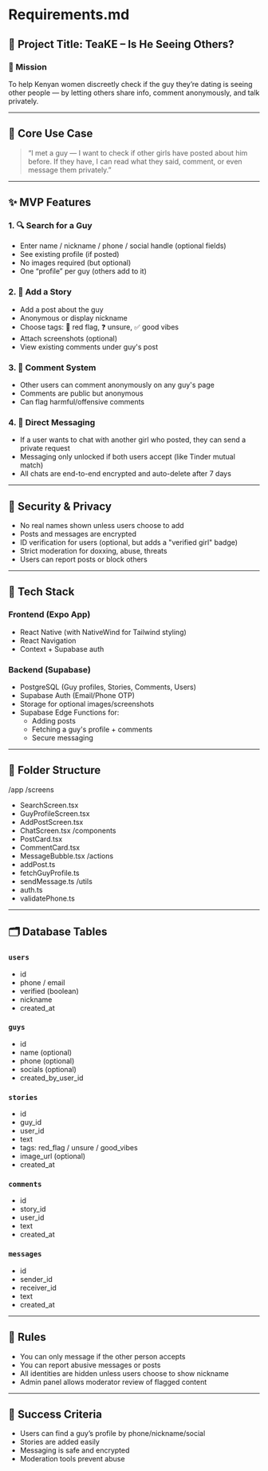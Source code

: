 # Requirements.md

## 📱 Project Title: TeaKE – Is He Seeing Others?

### 🧭 Mission
To help Kenyan women discreetly check if the guy they’re dating is seeing other people — by letting others share info, comment anonymously, and talk privately.

---

## 🔑 Core Use Case

> “I met a guy — I want to check if other girls have posted about him before. If they have, I can read what they said, comment, or even message them privately.”

---

## ✨ MVP Features

### 1. 🔍 Search for a Guy
- Enter name / nickname / phone / social handle (optional fields)
- See existing profile (if posted)
- No images required (but optional)
- One “profile” per guy (others add to it)

### 2. 📓 Add a Story
- Add a post about the guy
- Anonymous or display nickname
- Choose tags: 🚩 red flag, ❓ unsure, ✅ good vibes
- Attach screenshots (optional)
- View existing comments under guy's post

### 3. 💬 Comment System
- Other users can comment anonymously on any guy's page
- Comments are public but anonymous
- Can flag harmful/offensive comments

### 4. 📨 Direct Messaging
- If a user wants to chat with another girl who posted, they can send a private request
- Messaging only unlocked if both users accept (like Tinder mutual match)
- All chats are end-to-end encrypted and auto-delete after 7 days

---

## 🔐 Security & Privacy

- No real names shown unless users choose to add
- Posts and messages are encrypted
- ID verification for users (optional, but adds a "verified girl" badge)
- Strict moderation for doxxing, abuse, threats
- Users can report posts or block others

---

## 🧰 Tech Stack

### Frontend (Expo App)
- React Native (with NativeWind for Tailwind styling)
- React Navigation
- Context + Supabase auth

### Backend (Supabase)
- PostgreSQL (Guy profiles, Stories, Comments, Users)
- Supabase Auth (Email/Phone OTP)
- Storage for optional images/screenshots
- Supabase Edge Functions for:
  - Adding posts
  - Fetching a guy's profile + comments
  - Secure messaging

---

## 📁 Folder Structure

/app
/screens
- SearchScreen.tsx
- GuyProfileScreen.tsx
- AddPostScreen.tsx
- ChatScreen.tsx
/components
- PostCard.tsx
- CommentCard.tsx
- MessageBubble.tsx
/actions
- addPost.ts
- fetchGuyProfile.ts
- sendMessage.ts
/utils
- auth.ts
- validatePhone.ts




---

## 🗂️ Database Tables

### `users`
- id
- phone / email
- verified (boolean)
- nickname
- created_at

### `guys`
- id
- name (optional)
- phone (optional)
- socials (optional)
- created_by_user_id

### `stories`
- id
- guy_id
- user_id
- text
- tags: red_flag / unsure / good_vibes
- image_url (optional)
- created_at

### `comments`
- id
- story_id
- user_id
- text
- created_at

### `messages`
- id
- sender_id
- receiver_id
- text
- created_at

---

## 🚧 Rules

- You can only message if the other person accepts
- You can report abusive messages or posts
- All identities are hidden unless users choose to show nickname
- Admin panel allows moderator review of flagged content

---

## 🎯 Success Criteria

- Users can find a guy’s profile by phone/nickname/social
- Stories are added easily
- Messaging is safe and encrypted
- Moderation tools prevent abuse

